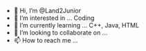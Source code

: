 - 👋 Hi, I’m @Land2Junior
- 👀 I’m interested in ... Coding
- 🌱 I’m currently learning ... C++, Java, HTML
- 💞️ I’m looking to collaborate on ...
- 📫 How to reach me ... 

<!---
Land2Junior/Land2Junior is a ✨ special ✨ repository because its `README.md` (this file) appears on your GitHub profile.
You can click the Preview link to take a look at your changes.
--->
